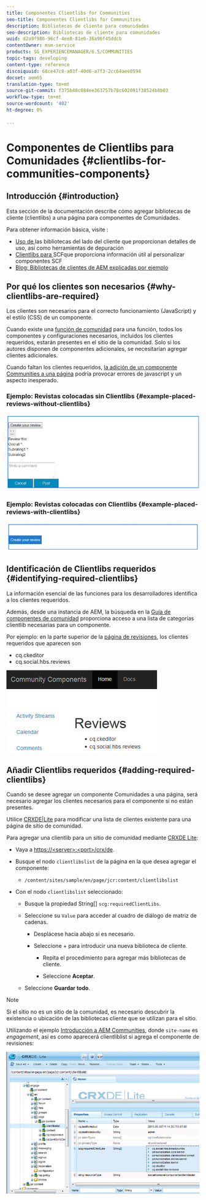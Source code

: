 ```yaml
---
title: Componentes Clientlibs for Communities
seo-title: Componentes Clientlibs for Communities
description: Bibliotecas de cliente para comunidades
seo-description: Bibliotecas de cliente para comunidades
uuid: d2a9f986-96cf-4ee8-81e6-36a96f45ddcb
contentOwner: msm-service
products: SG_EXPERIENCEMANAGER/6.5/COMMUNITIES
topic-tags: developing
content-type: reference
discoiquuid: 68ce47c8-a03f-40d6-a7f3-2cc64aee0594
docset: aem65
translation-type: tm+mt
source-git-commit: f375b40c084ee363757b78c602091f38524b8b03
workflow-type: tm+mt
source-wordcount: '402'
ht-degree: 0%

---
```



# Componentes de Clientlibs para Comunidades {#clientlibs-for-communities-components}

## Introducción {#introduction}

Esta sección de la documentación describe cómo agregar bibliotecas de cliente (clientlibs) a una página para componentes de Comunidades.

Para obtener información básica, visite :

* [Uso de ](/help/sites-developing/clientlibs.md) las bibliotecas del lado del cliente que proporcionan detalles de uso, así como herramientas de depuración
* [Clientlibs para ](/help/communities/client-customize.md#clientlibs) SCFque proporciona información útil al personalizar componentes SCF
* [Blog: Bibliotecas de clientes de AEM explicadas por ejemplo](https://blogs.adobe.com/experiencedelivers/experience-management/clientlibs-explained-example/)

## Por qué los clientes son necesarios {#why-clientlibs-are-required}

Los clientes son necesarios para el correcto funcionamiento (JavaScript) y el estilo (CSS) de un componente.

Cuando existe una [función de comunidad](/help/communities/functions.md) para una función, todos los componentes y configuraciones necesarios, incluidos los clientes requeridos, estarán presentes en el sitio de la comunidad. Solo si los autores disponen de componentes adicionales, se necesitarían agregar clientes adicionales.

Cuando faltan los clientes requeridos, [la adición de un componente Communities a una página](/help/communities/author-communities.md) podría provocar errores de javascript y un aspecto inesperado.

### Ejemplo: Revistas colocadas sin Clientlibs {#example-placed-reviews-without-clientlibs}

![colocar revisiones](assets/placed-reviews.png)

### Ejemplo: Revistas colocadas con Clientlibs {#example-placed-reviews-with-clientlibs}

![reseñas-clientlibs](assets/reviews-clientlibs.png)

## Identificación de Clientlibs requeridos {#identifying-required-clientlibs}

La información esencial de las funciones para los desarrolladores identifica a los clientes requeridos.

Además, desde una instancia de AEM, la búsqueda en la [Guía de componentes de comunidad](/help/communities/components-guide.md) proporciona acceso a una lista de categorías clientlib necesarias para un componente.

Por ejemplo: en la parte superior de la [página de revisiones](https://localhost:4502/content/community-components/en/reviews.html), los clientes requeridos que aparecen son

* cq.ckeditor
* cq.social.hbs.reviews

![clientlibs-review](assets/clientlibs-reviews.png)

## Añadir Clientlibs requeridos {#adding-required-clientlibs}

Cuando se desee agregar un componente Comunidades a una página, será necesario agregar los clientes necesarios para el componente si no están presentes.

Utilice [CRXDE|Lite](#using-crxde-lite) para modificar una lista de clientes existente para una página de sitio de comunidad.

Para agregar una clientlib para un sitio de comunidad mediante [CRXDE Lite](/help/sites-developing/developing-with-crxde-lite.md):

* Vaya a [https://&lt;server>:&lt;port>/crx/de](https://localhost:4502/crx/de).
* Busque el nodo `clientlibslist` de la página en la que desea agregar el componente:

   * `/content/sites/sample/en/page/jcr:content/clientlibslist`

* Con el nodo `clientlibslist` seleccionado:

   * Busque la propiedad String[] `scg:requiredClientLibs`.
   * Seleccione su `Value` para acceder al cuadro de diálogo de matriz de cadenas.

      * Desplácese hacia abajo si es necesario.
      * Seleccione + para introducir una nueva biblioteca de cliente.

         * Repita el procedimiento para agregar más bibliotecas de cliente.

         * Seleccione **Aceptar**.
   * Seleccione **Guardar todo**.


>[!NOTE]
>
>Si el sitio no es un sitio de la comunidad, es necesario descubrir la existencia o ubicación de las bibliotecas cliente que se utilizan para el sitio.

Utilizando el ejemplo [Introducción a AEM Communities](/help/communities/getting-started.md), donde `site-name` es *engagement*, así es como aparecerá clientliblist si agrega el componente de revisiones:

![revisión-componente](assets/review-component.png)

